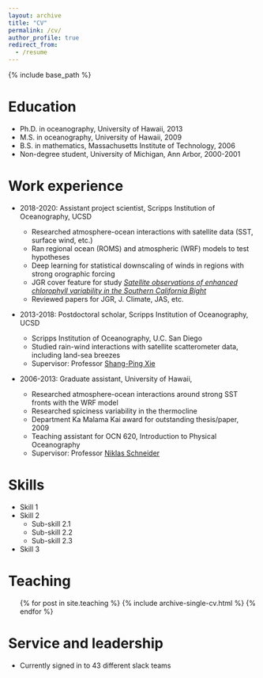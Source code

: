 ```yaml
---
layout: archive
title: "CV"
permalink: /cv/
author_profile: true
redirect_from:
  - /resume
---
```


{% include base_path %}

Education
======
* Ph.D. in oceanography, University of Hawaii, 2013 
* M.S. in oceanography, University of Hawaii, 2009 
* B.S. in mathematics, Massachusetts Institute of Technology, 2006 
* Non-degree student,  University of Michigan, Ann Arbor, 2000-2001

 

Work experience
======
* 2018-2020: Assistant project scientist, Scripps Institution of Oceanography, UCSD
  * Researched atmosphere-ocean interactions with satellite data (SST, surface wind, etc.)
  * Ran regional ocean (ROMS) and atmospheric (WRF) models to test hypotheses
  * Deep learning for statistical downscaling of winds in regions with strong orographic forcing
  * JGR cover feature for study <i>[Satellite observations of enhanced chlorophyll variability in the Southern California Bight](https://agupubs.onlinelibrary.wiley.com/doi/epdf/10.1002/jgrc.22477)</i>
  * Reviewed papers for JGR, J. Climate, JAS, etc.

* 2013-2018: Postdoctoral scholar, Scripps Institution of Oceanography, UCSD
  * Scripps Institution of Oceanography, U.C. San Diego
  * Studied rain-wind interactions with satellite scatterometer data, including land-sea breezes 
  * Supervisor: Professor [Shang-Ping Xie](https://sxie.scrippsprofiles.ucsd.edu/)
  
* 2006-2013: Graduate assistant, University of Hawaii,
  * Researched atmosphere-ocean interactions around strong SST fronts with the WRF model
  * Researched spiciness variability in the thermocline
  * Department Ka Malama Kai award for outstanding thesis/paper, 2009
  * Teaching assistant for OCN 620, Introduction to Physical Oceanography
  * Supervisor: Professor [Niklas Schneider](http://iprc.soest.hawaii.edu/people/schneider.php)
  
Skills
======
* Skill 1
* Skill 2
  * Sub-skill 2.1
  * Sub-skill 2.2
  * Sub-skill 2.3
* Skill 3


    
Teaching
======
  <ul>{% for post in site.teaching %}
    {% include archive-single-cv.html %}
  {% endfor %}</ul>
  
Service and leadership
======
* Currently signed in to 43 different slack teams
